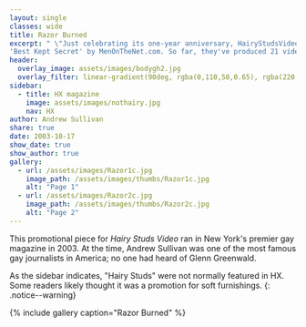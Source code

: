 ```yaml
---
layout: single
classes: wide
title: Razor Burned
excerpt: " \"Just celebrating its one-year anniversary, HairyStudsVideo.com was named the
'Best Kept Secret' by MenOnTheNet.com. So far, they've produced 21 videos.\" "
header:
  overlay_image: assets/images/bodygh2.jpg
  overlay_filter: linear-gradient(90deg, rgba(0,110,50,0.65), rgba(220,30,30,0.05))
sidebar:
  - title: HX magazine
    image: assets/images/nothairy.jpg
    nav: HX
author: Andrew Sullivan
share: true
date: 2003-10-17
show_date: true
show_author: true
gallery:
  - url: /assets/images/Razor1c.jpg
    image_path: /assets/images/thumbs/Razor1c.jpg
    alt: "Page 1"
  - url: /assets/images/Razor2c.jpg
    image_path: /assets/images/thumbs/Razor2c.jpg
    alt: "Page 2"
---
```


This promotional piece for _Hairy Studs Video_ ran in New York's premier gay magazine in 2003.
At the time, Andrew Sullivan was one of the most famous gay journalists in America; no one had heard of Glenn Greenwald.

As the sidebar indicates, "Hairy Studs" were not normally featured in HX. Some readers likely thought it was a promotion for soft furnishings.
{: .notice--warning}

{% include gallery caption="Razor Burned" %}